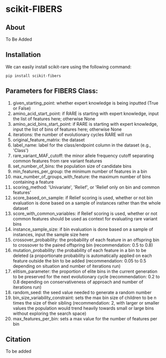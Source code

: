 # scikit-FIBERS
## About
To Be Added

## Installation
We can easily install scikit-rare using the following command:
```
pip install scikit-fibers
```

## Parameters for FIBERS Class:
1) given_starting_point: whether expert knowledge is being inputted (True or False)
2) amino_acid_start_point: if RARE is starting with expert knowledge, input the list of features here; otherwise None
3) amino_acid_bins_start_point: if RARE is starting with expert knowledge, input the list of bins of features here; otherwise None
4) iterations: the number of evolutionary cycles RARE will run
5) original_feature_matrix: the dataset 
6) label_name: label for the class/endpoint column in the dataset (e.g., 'Class')
7) rare_variant_MAF_cutoff: the minor allele frequency cutoff separating common features from rare variant features
8) set_number_of_bins: the population size of candidate bins
9) min_features_per_group: the minimum number of features in a bin
10) max_number_of_groups_with_feature: the maximum number of bins containing a feature
11) scoring_method: 'Univariate', 'Relief', or 'Relief only on bin and common features'
12) score_based_on_sample: if Relief scoring is used, whether or not bin evaluation is done based on a sample of instances rather than the whole dataset
13) score_with_common_variables: if Relief scoring is used, whether or not common features should be used as context for evaluating rare variant bins
14) instance_sample_size: if bin evaluation is done based on a sample of instances, input the sample size here
15) crossover_probability: the probability of each feature in an offspring bin to crossover to the paired offspring bin (recommendation: 0.5 to 0.8)
16) mutation_probability: the probability of each feature in a bin to be deleted (a proportionate probability is automatically applied on each feature outside the bin to be added (recommendation: 0.05 to 0.5 depending on situation and number of iterations run)
17) elitism_parameter: the proportion of elite bins in the current generation to be preserved for the next evolutionary cycle (recommendation: 0.2 to 0.8 depending on conservativeness of approach and number of iterations run)
18) random_seed: the seed value needed to generate a random number
19) bin_size_variability_constraint: sets the max bin size of children to be n times the size of their sibling (recommendation: 2, with larger or smaller values the population would trend heavily towards small or large bins without exploring the search space)
20) max_features_per_bin: sets a max value for the number of features per bin


## Citation
To be added
